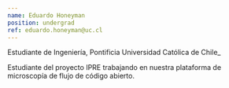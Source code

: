 ```yaml
---
name: Eduardo Honeyman
position: undergrad
ref: eduardo.honeyman@uc.cl
---
```


Estudiante de Ingeniería, Pontificia Universidad Católica de Chile_<br>

Estudiante del proyecto IPRE trabajando en nuestra plataforma de microscopía de flujo de código abierto.
